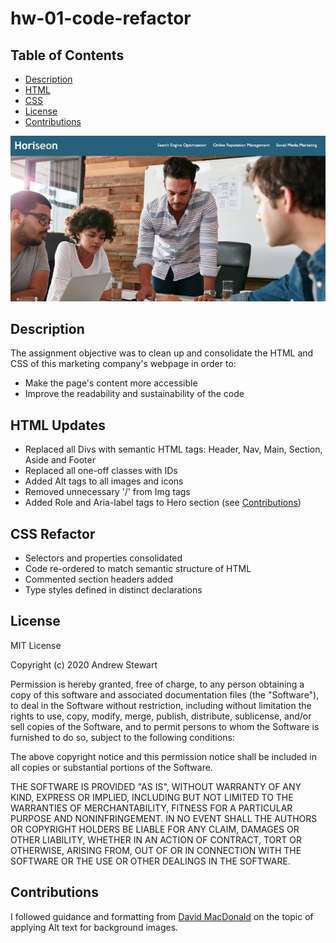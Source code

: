# hw-01-code-refactor

## Table of Contents

* [Description](#description)
* [HTML](#html)
* [CSS](#css)
* [License](#license)
* [Contributions](#contributions)

![Horiseon Home Page](assets/images/horiseon.png)

## Description

The assignment objective was to clean up and consolidate the HTML and CSS of this marketing company's webpage in order to:
- Make the page's content more accessible
- Improve the readability and sustainability of the code


## HTML Updates
- Replaced all Divs with semantic HTML tags: Header, Nav, Main, Section, Aside and Footer
- Replaced all one-off classes with IDs
- Added Alt tags to all images and icons
- Removed unnecessary '/' from Img tags
- Added Role and Aria-label tags to Hero section (see [Contributions](#contributions))



## CSS Refactor
- Selectors and properties consolidated
- Code re-ordered to match semantic structure of HTML
- Commented section headers added
- Type styles defined in distinct declarations


## License

MIT License

Copyright (c) 2020 Andrew Stewart

Permission is hereby granted, free of charge, to any person obtaining a copy
of this software and associated documentation files (the "Software"), to deal
in the Software without restriction, including without limitation the rights
to use, copy, modify, merge, publish, distribute, sublicense, and/or sell
copies of the Software, and to permit persons to whom the Software is
furnished to do so, subject to the following conditions:

The above copyright notice and this permission notice shall be included in all
copies or substantial portions of the Software.

THE SOFTWARE IS PROVIDED "AS IS", WITHOUT WARRANTY OF ANY KIND, EXPRESS OR
IMPLIED, INCLUDING BUT NOT LIMITED TO THE WARRANTIES OF MERCHANTABILITY,
FITNESS FOR A PARTICULAR PURPOSE AND NONINFRINGEMENT. IN NO EVENT SHALL THE
AUTHORS OR COPYRIGHT HOLDERS BE LIABLE FOR ANY CLAIM, DAMAGES OR OTHER
LIABILITY, WHETHER IN AN ACTION OF CONTRACT, TORT OR OTHERWISE, ARISING FROM,
OUT OF OR IN CONNECTION WITH THE SOFTWARE OR THE USE OR OTHER DEALINGS IN THE
SOFTWARE.


## Contributions

I followed guidance and formatting from [David MacDonald](http://www.davidmacd.com/blog/alternate-text-for-css-background-images.html) on the topic of applying Alt text for background images.